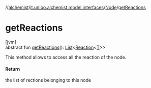 //[alchemist](../../../index.md)/[it.unibo.alchemist.model.interfaces](../index.md)/[Node](index.md)/[getReactions](get-reactions.md)

# getReactions

[jvm]\
abstract fun [getReactions](get-reactions.md)(): [List](https://docs.oracle.com/javase/8/docs/api/java/util/List.html)<[Reaction](../-reaction/index.md)<[T](../-action/index.md)>>

This method allows to access all the reaction of the node.

#### Return

the list of rections belonging to this node
